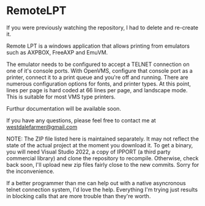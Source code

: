 # RemoteLPT
If you were previously watching the repository, I had to delete and re-create it.

Remote LPT is a windows application that allows printing from emulators such as AXPBOX, FreeAXP and EmuVM.

The emulator needs to be configured to accept a TELNET connection on one of it's console ports.  With
OpenVMS, configure that console port as a printer, connect it to a print queue and you're off and running.
There are numerous configuration options for fonts, and printer types.  At this point, lines per page is 
hard coded at 66 lines per page, and landscape mode.  This is suitable for most VMS type printers.

Furthur documentation will be available soon.

If you have any questions, please feel free to contact me at westdalefarmer@gmail.com

NOTE:  The ZIP file listed here is maintained separately.  It may not reflect the state of the actual
project at the moment you download it.  To get a binary, you will need Visual Studio 2022, a copy of IPPORT
(a third party commercial library) and clone the repository to recompile.  Otherwise, check back soon, I'll 
upload new zip files fairly close to the new commits.  Sorry for the inconvenience.

If a better programmer than me can help out with a native asyncronous telnet connection system, I'd love
the help.  Everything I'm trying just results in blocking calls that are more trouble than they're worth.

